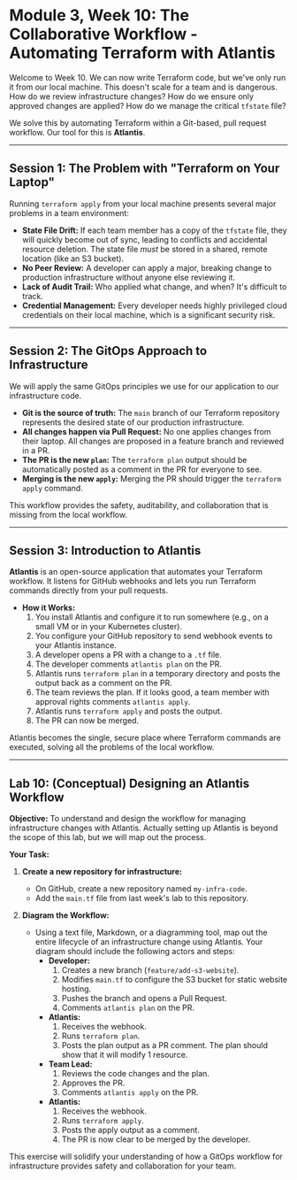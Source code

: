 # Module 3, Week 10: The Collaborative Workflow - Automating Terraform with Atlantis

Welcome to Week 10. We can now write Terraform code, but we've only run it from our local machine. This doesn't scale for a team and is dangerous. How do we review infrastructure changes? How do we ensure only approved changes are applied? How do we manage the critical `tfstate` file?

We solve this by automating Terraform within a Git-based, pull request workflow. Our tool for this is **Atlantis**.

---

## Session 1: The Problem with "Terraform on Your Laptop"

Running `terraform apply` from your local machine presents several major problems in a team environment:

*   **State File Drift:** If each team member has a copy of the `tfstate` file, they will quickly become out of sync, leading to conflicts and accidental resource deletion. The state file *must* be stored in a shared, remote location (like an S3 bucket).
*   **No Peer Review:** A developer can apply a major, breaking change to production infrastructure without anyone else reviewing it.
*   **Lack of Audit Trail:** Who applied what change, and when? It's difficult to track.
*   **Credential Management:** Every developer needs highly privileged cloud credentials on their local machine, which is a significant security risk.

---

## Session 2: The GitOps Approach to Infrastructure

We will apply the same GitOps principles we use for our application to our infrastructure code.

*   **Git is the source of truth:** The `main` branch of our Terraform repository represents the desired state of our production infrastructure.
*   **All changes happen via Pull Request:** No one applies changes from their laptop. All changes are proposed in a feature branch and reviewed in a PR.
*   **The PR is the new `plan`:** The `terraform plan` output should be automatically posted as a comment in the PR for everyone to see.
*   **Merging is the new `apply`:** Merging the PR should trigger the `terraform apply` command.

This workflow provides the safety, auditability, and collaboration that is missing from the local workflow.

---

## Session 3: Introduction to Atlantis

**Atlantis** is an open-source application that automates your Terraform workflow. It listens for GitHub webhooks and lets you run Terraform commands directly from your pull requests.

*   **How it Works:**
    1.  You install Atlantis and configure it to run somewhere (e.g., on a small VM or in your Kubernetes cluster).
    2.  You configure your GitHub repository to send webhook events to your Atlantis instance.
    3.  A developer opens a PR with a change to a `.tf` file.
    4.  The developer comments `atlantis plan` on the PR.
    5.  Atlantis runs `terraform plan` in a temporary directory and posts the output back as a comment on the PR.
    6.  The team reviews the plan. If it looks good, a team member with approval rights comments `atlantis apply`.
    7.  Atlantis runs `terraform apply` and posts the output.
    8.  The PR can now be merged.

Atlantis becomes the single, secure place where Terraform commands are executed, solving all the problems of the local workflow.

---

## Lab 10: (Conceptual) Designing an Atlantis Workflow

**Objective:** To understand and design the workflow for managing infrastructure changes with Atlantis. Actually setting up Atlantis is beyond the scope of this lab, but we will map out the process.

**Your Task:**

1.  **Create a new repository for infrastructure:**
    *   On GitHub, create a new repository named `my-infra-code`.
    *   Add the `main.tf` file from last week's lab to this repository.

2.  **Diagram the Workflow:**
    *   Using a text file, Markdown, or a diagramming tool, map out the entire lifecycle of an infrastructure change using Atlantis. Your diagram should include the following actors and steps:
        *   **Developer:**
            1.  Creates a new branch (`feature/add-s3-website`).
            2.  Modifies `main.tf` to configure the S3 bucket for static website hosting.
            3.  Pushes the branch and opens a Pull Request.
            4.  Comments `atlantis plan` on the PR.
        *   **Atlantis:**
            1.  Receives the webhook.
            2.  Runs `terraform plan`.
            3.  Posts the plan output as a PR comment. The plan should show that it will modify 1 resource.
        *   **Team Lead:**
            1.  Reviews the code changes and the plan.
            2.  Approves the PR.
            3.  Comments `atlantis apply` on the PR.
        *   **Atlantis:**
            1.  Receives the webhook.
            2.  Runs `terraform apply`.
            3.  Posts the apply output as a comment.
            4.  The PR is now clear to be merged by the developer.

This exercise will solidify your understanding of how a GitOps workflow for infrastructure provides safety and collaboration for your team.
